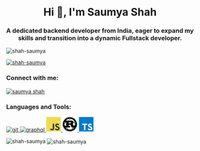 <h1 align="center">Hi 👋, I'm Saumya Shah</h1>
<h3 align="center">A dedicated backend developer from India, eager to expand my skills and transition into a dynamic Fullstack developer.</h3>

<p align="left"> <img src="https://komarev.com/ghpvc/?username=shah-saumya&label=Profile%20views&color=0e75b6&style=flat" alt="shah-saumya" /> </p>

<p align="left"> <a href="https://github.com/ryo-ma/github-profile-trophy"><img src="https://github-profile-trophy.vercel.app/?username=shah-saumya" alt="shah-saumya" /></a> </p>

<h3 align="left">Connect with me:</h3>
<p align="left">
<a href="https://linkedin.com/in/saumya shah" target="blank"><img align="center" src="https://raw.githubusercontent.com/rahuldkjain/github-profile-readme-generator/master/src/images/icons/Social/linked-in-alt.svg" alt="saumya shah" height="30" width="40" /></a>
</p>

<h3 align="left">Languages and Tools:</h3>
<p align="left"> <a href="https://git-scm.com/" target="_blank" rel="noreferrer"> <img src="https://www.vectorlogo.zone/logos/git-scm/git-scm-icon.svg" alt="git" width="40" height="40"/> </a> <a href="https://graphql.org" target="_blank" rel="noreferrer"> <img src="https://www.vectorlogo.zone/logos/graphql/graphql-icon.svg" alt="graphql" width="40" height="40"/> </a> <a href="https://developer.mozilla.org/en-US/docs/Web/JavaScript" target="_blank" rel="noreferrer"> <img src="https://raw.githubusercontent.com/devicons/devicon/master/icons/javascript/javascript-original.svg" alt="javascript" width="40" height="40"/> </a> <a href="https://www.rust-lang.org" target="_blank" rel="noreferrer"> <img src="https://raw.githubusercontent.com/devicons/devicon/master/icons/rust/rust-plain.svg" alt="rust" width="40" height="40"/> </a> <a href="https://www.typescriptlang.org/" target="_blank" rel="noreferrer"> <img src="https://raw.githubusercontent.com/devicons/devicon/master/icons/typescript/typescript-original.svg" alt="typescript" width="40" height="40"/> </a> </p>

<p><img align="left" src="https://github-readme-stats.vercel.app/api/top-langs?username=shah-saumya&show_icons=true&locale=en&layout=donut" alt="shah-saumya" /></p>

<p>&nbsp;<img align="center" src="https://github-readme-stats.vercel.app/api?username=shah-saumya&hide=contribs,stars&theme=merko&show_icons=true&locale=en" alt="shah-saumya" /></p>

<!---
Shah-Saumya/Shah-Saumya is a ✨ special ✨ repository because its `README.md` (this file) appears on your GitHub profile.
You can click the Preview link to take a look at your changes.
--->
<!---
- ## My personal stats
![Saumya's GitHub stats](https://github-readme-stats.vercel.app/api?username=Shah-Saumya&hide=contribs,stars&theme=merko)

- ## Most used languages
[![Top Langs](https://github-readme-stats.vercel.app/api/top-langs/?username=Shah-Saumya&layout=donut)](https://github.com/Shah-Saumya/github-readme-stats)
--->
